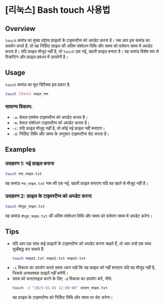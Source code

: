# [리눅스] Bash touch 사용법

## Overview
`touch` कमांड का मुख्य उद्देश्य फ़ाइलों के टाइमस्टैम्प को अपडेट करना है। जब आप इस कमांड का उपयोग करते हैं, तो यह निर्दिष्ट फ़ाइल की अंतिम संशोधन तिथि और समय को वर्तमान समय में अपडेट करता है। यदि फ़ाइल मौजूद नहीं है, तो `touch` एक नई, खाली फ़ाइल बनाता है। यह कमांड विशेष रूप से स्क्रिप्टिंग और फ़ाइल प्रबंधन में उपयोगी है।

## Usage
`touch` कमांड का मूल सिंटैक्स इस प्रकार है:

```bash
touch [विकल्प] फ़ाइल_नाम
```

### सामान्य विकल्प:
- `-a`: केवल एक्सेस टाइमस्टैम्प को अपडेट करता है।
- `-m`: केवल संशोधन टाइमस्टैम्प को अपडेट करता है।
- `-c`: यदि फ़ाइल मौजूद नहीं है, तो कोई नई फ़ाइल नहीं बनाएगा।
- `-d`: निर्दिष्ट तिथि और समय के अनुसार टाइमस्टैम्प सेट करता है।

## Examples
### उदाहरण 1: नई फ़ाइल बनाना
```bash
touch नया_फाइल.txt
```
यह कमांड `नया_फाइल.txt` नाम की एक नई, खाली फ़ाइल बनाएगा यदि वह पहले से मौजूद नहीं है।

### उदाहरण 2: फ़ाइल के टाइमस्टैम्प को अपडेट करना
```bash
touch मौजूदा_फाइल.txt
```
यह कमांड `मौजूदा_फाइल.txt` की अंतिम संशोधन तिथि और समय को वर्तमान समय में अपडेट करेगा।

## Tips
- यदि आप एक साथ कई फ़ाइलों के टाइमस्टैम्प को अपडेट करना चाहते हैं, तो आप उन्हें एक साथ सूचीबद्ध कर सकते हैं:
  ```bash
  touch फाइल1.txt फाइल2.txt फाइल3.txt
  ```
- `-c` विकल्प का उपयोग करते समय ध्यान रखें कि यह फ़ाइल को नहीं बनाएगा यदि वह मौजूद नहीं है, जिससे अनावश्यक फ़ाइलें नहीं बनेंगी।
- समय को कस्टमाइज़ करने के लिए `-d` विकल्प का उपयोग करें, जैसे:
  ```bash
  touch -d "2023-01-01 12:00:00" कस्टम_फाइल.txt
  ```
  यह फ़ाइल के टाइमस्टैम्प को निर्दिष्ट तिथि और समय पर सेट करेगा।